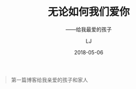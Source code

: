 ﻿---
layout:     post                               # 使用的布局（不需要改）
title:      无论如何我们爱你                   # 标题
subtitle:   ——给我最爱的孩子                   # 副标题
date:       2018-05-06                         # 时间
author:     LJ                                 # 作者
header-img: img/post-bg-BJJ.jpg                #北京图片
catalog: true                                  # 是否归档
tags:                                          #标签
    - 生活
---

> 第一篇博客给我亲爱的孩子和家人

